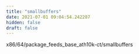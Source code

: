 ```yaml
---
title: "smallbuffers"
date: 2021-07-01 09:04:54.242287
hidden: false
draft: false
---
```


x86/64/package_feeds_base_ath10k-ct/smallbuffers

